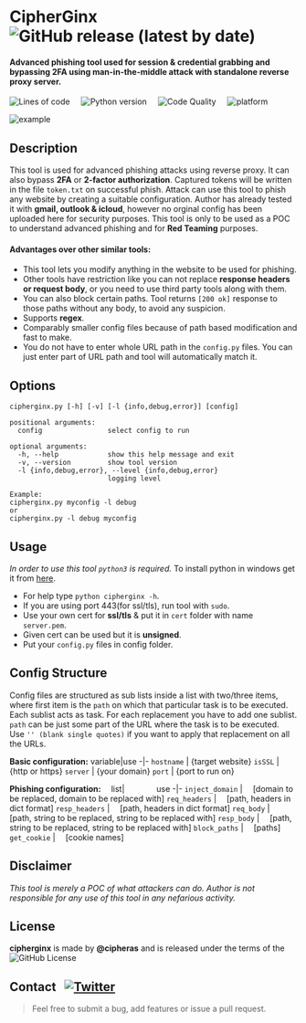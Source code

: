 # CipherGinx &nbsp; ![GitHub release (latest by date)](https://img.shields.io/github/v/release/cipheras/cipherginx?style=flat-square&logo=superuser)
#### Advanced phishing tool used for session & credential grabbing and bypassing 2FA using man-in-the-middle attack with standalone reverse proxy server. 

![Lines of code](https://img.shields.io/tokei/lines/github/cipheras/cipherginx?style=flat-square)
&nbsp;&nbsp;&nbsp;&nbsp;![Python version](https://img.shields.io/badge/python-3.X-green?style=flat-square&labelColor=grey&color=darkgreen)
&nbsp;&nbsp;&nbsp;&nbsp;![Code Quality](https://img.shields.io/badge/dynamic/json?url=https://jsonkeeper.com/b/KNO7&label=code%20quality&query=codequality&style=flat-square&labelColor=grey&color=yellowgreen)
&nbsp;&nbsp;&nbsp;&nbsp;![platform](https://img.shields.io/badge/dynamic/json?url=https://jsonkeeper.com/b/KNO7&label=platform&query=platform&style=flat-square&labelColor=grey&color=purple)

![example](../asset/screen.png?raw=true)

## Description
This tool is used for advanced phishing attacks using reverse proxy. It can also bypass **2FA** or **2-factor authorization**. Captured tokens will be written in the file `token.txt` on successful phish. Attack can use this tool to phish any website by creating a suitable configuration. Author has already tested it with **gmail, outlook & icloud**, however no orginal config has been uploaded here for security purposes. This tool is only to be used as a POC to understand advanced phishing and for **Red Teaming** purposes.
<br>

#### Advantages over other similar tools:
- This tool lets you modify anything in the website to be used for phishing. 
- Other tools have restriction like you can not replace **response headers or request body**, or you need to use third party tools along with them. 
- You can also block certain paths. Tool returns `[200 ok]` response to those paths without any body, to avoid any suspicion.
- Supports **regex**.
- Comparably smaller config files because of path based modification and fast to make. 
- You do not have to enter whole URL path in the `config.py` files. You can just enter part of URL path and tool will automatically match it.


## Options
```
cipherginx.py [-h] [-v] [-l {info,debug,error}] [config]

positional arguments:
  config                select config to run

optional arguments:
  -h, --help            show this help message and exit
  -v, --version         show tool version
  -l {info,debug,error}, --level {info,debug,error}
                        logging level

Example:
cipherginx.py myconfig -l debug
or
cipherginx.py -l debug myconfig
```

## Usage
*In order to use this tool `python3` is required.* 
To install python in windows get it from [here](https://www.python.org/downloads/).
<br>
- For help type `python cipherginx -h`.
- If you are using port 443(for ssl/tls), run tool with `sudo`.
- Use your own cert for **ssl/tls** & put it in `cert` folder with name `server.pem`.
- Given cert can be used but it is **unsigned**.
- Put your `config.py` files in config folder.

## Config Structure
Config files are structured as sub lists inside a list with two/three items, where first item is the `path` on which that particular task is to be executed.
<br>
Each sublist acts as task. For each replacement you have to add one sublist.
<br>
`path` can be just some part of the URL where the task is to be executed.
<br>
Use `'' (blank single quotes)` if you want to apply that replacement on all the URLs.
<br>

**Basic configuration:**
variable|use
-|-
`hostname` | {target website}
`isSSL`    | {http or https}
`server`   | {your domain}
`port`     | {port to run on}
<br>

**Phishing configuration:**
&emsp;list|&emsp;&emsp;&emsp;&emsp;use
-|-
`inject_domain` |&emsp; [domain to be replaced, domain to be replaced with] 
`req_headers`   |&emsp; [path, headers in dict format]
`resp_headers`  |&emsp; [path, headers in dict format]
`req_body`      |&emsp; [path, string to be replaced, string to be replaced with]
`resp_body`     |&emsp; [path, string to be replaced, string to be replaced with]
`block_paths`   |&emsp; [paths]
`get_cookie`    |&emsp; [cookie names]

## Disclaimer
*This tool is merely a POC of what attackers can do. Author is not responsible for any use of this tool in any nefarious activity.*

## License
**cipherginx** is made by **@cipheras** and is released under the terms of the &nbsp;![GitHub License](https://img.shields.io/github/license/cipheras/cipherginx?color=darkgreen)

## Contact &nbsp; [![Twitter](https://img.shields.io/twitter/url?style=social&url=https%3A%2F%2Fgithub.com%2Fcipheras%2Fcipherginx&label=Tweet)](https://twitter.com/intent/tweet?text=Hi:&url=https%3A%2F%2Fgithub.com%2Fcipheras%2Fcipherginx)
> Feel free to submit a bug, add features or issue a pull request.


